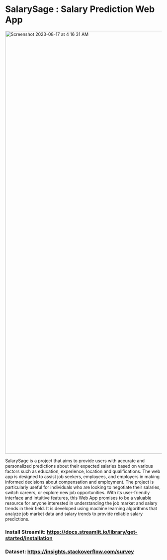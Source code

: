 # SalarySage : Salary Prediction Web App

<img width="1355" alt="Screenshot 2023-08-17 at 4 16 31 AM" src="https://github.com/rajputnavya/SalarySage/assets/75139913/f6f04af4-d3f1-4e66-8cc4-4ca33e43ed02">


SalarySage is a project that aims to provide users with accurate and personalized predictions about their expected salaries based on various factors such as education, experience, location and qualifications. The web app is designed to assist job seekers, employees, and employers in making informed decisions about compensation and employment. The project is particularly useful for individuals who are looking to negotiate their salaries, switch careers, or explore new job opportunities. With its user-friendly interface and intuitive features, this Web App promises to be a valuable resource for anyone interested in understanding the job market and salary trends in their field.
It is developed using machine learning algorithms that analyze job market data and salary trends to provide reliable salary predictions.


### Install Streamlit: https://docs.streamlit.io/library/get-started/installation

### Dataset: https://insights.stackoverflow.com/survey
